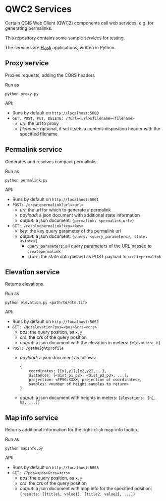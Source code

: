 QWC2 Services
=============

Certain QGIS Web Client (QWC2) components call web services, e.g. for generating permalinks.

This repository contains some sample services for testing.

The services are [Flask](http://flask.pocoo.org/) applications, written in Python.


Proxy service
-------------

Proxies requests, adding the CORS headers

Run as

    python proxy.py

API:
* Runs by default on `http://localhost:5000`
* `GET, POST, PUT, DELETE: /?url=<url>&filename=<filename>`
  - *url*: the url to proxy
  - *filename*: optional, if set it sets a content-disposition header with the specified filename


Permalink service
-----------------

Generates and resolves compact permalinks.

Run as

    python permalink.py

API:
* Runs by default on `http://localhost:5001`
* `POST: /createpermalink?url=<url>`
  - *url*: the url for which to generate a permalink
  - *payload*: a json document with additional state information
  - *output*: a json document: `{permalink: <permalink_url>}`
* `GET: /resolvepermalink?key=<key>`
  - *key*: the key query parameter of the permalink url
  - *output*: a json document: `{query: <query_parameters>, state: <state>}`
    - `query_parameters`: all query parameters of the URL passed to `createpermalink`
    - `state`: the state data passed as POST payload to `createpermalink`

Elevation service
-----------------

Returns elevations.

Run as

    python elevation.py <path/to/dtm.tif>

API:
* Runs by default on `http://localhost:5002`
* `GET: /getelevation?pos=<pos>&crs=<crs>`
  - *pos*: the query position, as `x,y`
  - *crs*: the crs of the query position
  - *output*: a json document with the elevation in meters: `{elevation: h}`
* `POST: /getheightprofile`
  - *payload*: a json document as follows:

        {
            coordinates: [[x1,y1],[x2,y2],...],
            distances: [<dist_p1_p2>, <dist_p2_p3>, ...],
            projection: <EPSG:XXXX, projection of coordinates>,
            samples: <number of height samples to return>
        }

  - *output*: a json document with heights in meters: `{elevations: [h1, h2, ...]}`

Map info service
----------------

Returns additional information for the right-click map-info tooltip.

Run as

    python mapInfo.py

API:
* Runs by default on `http://localhost:5003`
* `GET: /?pos=<pos>&crs=<crs>`
  - *pos*: the query position, as `x,y`
  - *crs*: the crs of the query position
  - *output*: a json document with map info for the specified position: `{results: [[title1, value1], [title2, value2], ...]}`
